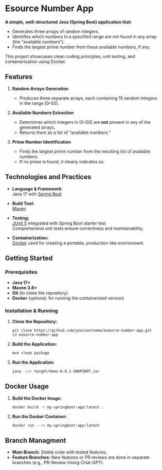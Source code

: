 # Esource Number App

**A simple, well-structured Java (Spring Boot) application that:**
- Generates three arrays of random integers.
- Identifies which numbers in a specified range are not found in any array (the “available numbers”).
- Finds the largest prime number from these available numbers, if any.

This project showcases clean coding principles, unit testing, and containerization using Docker.

## Features

1. **Random Arrays Generation**
   - Produces three separate arrays, each containing 15 random integers in the range [0–50].

2. **Available Numbers Extraction**
   - Determines which integers in [0–50] are **not** present in any of the generated arrays.
   - Returns them as a list of “available numbers.”

3. **Prime Number Identification**
   - Finds the largest prime number from the resulting list of available numbers.
   - If no prime is found, it clearly indicates so.

## Technologies and Practices

- **Language & Framework:**  
  Java 17 with [Spring Boot](https://spring.io/projects/spring-boot)
  
- **Build Tool:**  
  [Maven](https://maven.apache.org/)
  
- **Testing:**  
  [JUnit 5](https://junit.org/junit5/) integrated with Spring Boot starter test  
  Comprehensive unit tests ensure correctness and maintainability.

- **Containerization:**  
  [Docker](https://www.docker.com/) used for creating a portable, production-like environment.

## Getting Started

### Prerequisites

- **Java 17+**
- **Maven 3.8+**
- **Git** (to clone the repository)
- **Docker** (optional, for running the containerized version)

### Installation & Running

1. **Clone the Repository:**
   ```bash
   git clone https://github.com/yourusername/esource-number-app.git
   cd esource-number-app
2. **Build the Application:**
   ```bash
   mvn clean package
3. **Run the Application:**
   ```bash
   java -jar target/demo-0.0.1-SNAPSHOT.jar

## Docker Usage

1. **Build the Docker Image:**
   ```bash
   docker build -t my-springboot-app:latest .
2. **Run the Docker Container:**
   ```bash
   docker run --rm my-springboot-app:latest

## Branch Managment

- **Main Branch:** Stable code with tested features.
- **Feature Branches:** New features or PR reviews are done in separate branches (e.g., PR-Review-Using-Chat-GPT).
